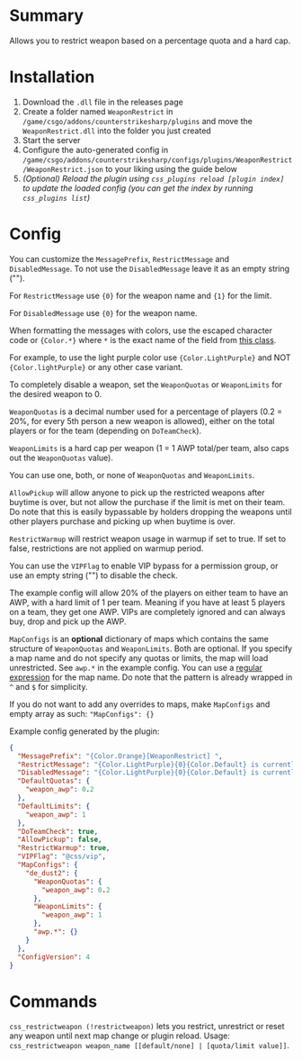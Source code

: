 # Summary
Allows you to restrict weapon based on a percentage quota and a hard cap.

# Installation
1. Download the `.dll` file in the releases page
2. Create a folder named `WeaponRestrict` in `/game/csgo/addons/counterstrikesharp/plugins` and move the `WeaponRestrict.dll` into the folder you just created
3. Start the server
5. Configure the auto-generated config in `/game/csgo/addons/counterstrikesharp/configs/plugins/WeaponRestrict/WeaponRestrict.json` to your liking using the guide below
6. *(Optional) Reload the plugin using `css_plugins reload [plugin index]` to update the loaded config (you can get the index by running `css_plugins list`)*

# Config
You can customize the `MessagePrefix`, `RestrictMessage` and `DisabledMessage`. To not use the `DisabledMessage` leave it as an empty string ("").

For `RestrictMessage` use `{0}` for the weapon name and `{1}` for the limit.

For `DisabledMessage` use `{0}` for the weapon name. 

When formatting the messages with colors, use the escaped character code or `{Color.*}` where `*` is the exact name of the field from [this class](https://github.com/roflmuffin/CounterStrikeSharp/blob/5c9d38b2b006e7edf544bb8f185acb4bd5fb6722/managed/CounterStrikeSharp.API/Modules/Utils/ChatColors.cs#L21). 

For example, to use the light purple color use `{Color.LightPurple}` and NOT `{Color.lightPurple}` or any other case variant.

To completely disable a weapon, set the `WeaponQuotas` or `WeaponLimits` for the desired weapon to 0.

`WeaponQuotas` is a decimal number used for a percentage of players (0.2 = 20%, for every 5th person a new weapon is allowed), either on the total players or for the team (depending on `DoTeamCheck`).

`WeaponLimits` is a hard cap per weapon (1 = 1 AWP total/per team, also caps out the `WeaponQuotas` value).

You can use one, both, or none of `WeaponQuotas` and `WeaponLimits`.

`AllowPickup` will allow anyone to pick up the restricted weapons after buytime is over, but not allow the purchase if the limit is met on their team. Do note that this is easily bypassable by holders dropping the weapons until other players purchase and picking up when buytime is over.

`RestrictWarmup` will restrict weapon usage in warmup if set to true. If set to false, restrictions are not applied on warmup period.

You can use the `VIPFlag` to enable VIP bypass for a permission group, or use an empty string ("") to disable the check.

The example config will allow 20% of the players on either team to have an AWP, with a hard limit of 1 per team. Meaning if you have at least 5 players on a team, they get one AWP. 
VIPs are completely ignored and can always buy, drop and pick up the AWP.

`MapConfigs` is an **optional** dictionary of maps which contains the same structure of `WeaponQuotas` and `WeaponLimits`. Both are optional.
If you specify a map name and do not specify any quotas or limits, the map will load unrestricted. See `awp.*` in the example config.
You can use a [regular expression](https://regex101.com/) for the map name. Do note that the pattern is already wrapped in `^` and `$` for simplicity.

If you do not want to add any overrides to maps, make `MapConfigs` and empty array as such:
`"MapConfigs": {}`

Example config generated by the plugin:
```json
{
  "MessagePrefix": "{Color.Orange}[WeaponRestrict] ",
  "RestrictMessage": "{Color.LightPurple}{0}{Color.Default} is currently restricted to {Color.LightRed}{1}{Color.Default} per team.",
  "DisabledMessage": "{Color.LightPurple}{0}{Color.Default} is currently {Color.LightRed}disabled{Color.Default}.",
  "DefaultQuotas": {
    "weapon_awp": 0.2
  },
  "DefaultLimits": {
    "weapon_awp": 1
  },
  "DoTeamCheck": true,
  "AllowPickup": false,
  "RestrictWarmup": true,
  "VIPFlag": "@css/vip",
  "MapConfigs": {
    "de_dust2": {
      "WeaponQuotas": {
        "weapon_awp": 0.2
      },
      "WeaponLimits": {
        "weapon_awp": 1
      },
      "awp.*": {}
    }
  },
  "ConfigVersion": 4
}
```

# Commands
`css_restrictweapon (!restrictweapon)` lets you restrict, unrestrict or reset any weapon until next map change or plugin reload. Usage: `css_restrictweapon weapon_name [[default/none] | [quota/limit value]]`.
